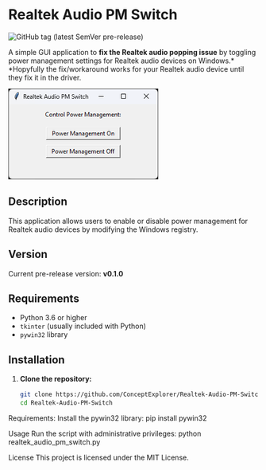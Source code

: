 # Realtek Audio PM Switch

![GitHub tag (latest SemVer pre-release)](https://img.shields.io/github/v/tag/ConceptExplorer/Realtek-Audio-PM-Switch?include_prereleases&label=version)

A simple GUI application to **fix the Realtek audio popping issue** by toggling power management settings for Realtek audio devices on Windows.*
  *Hopyfully the fix/workaround works for your Realtek audio device until they fix it in the driver.

![Realtek Audio PM Switch](Realtek-Audio-PM-Switch_v0.1.0.png)

## Description

This application allows users to enable or disable power management for Realtek audio devices by modifying the Windows registry.

## Version

Current pre-release version: **v0.1.0**

## Requirements

- Python 3.6 or higher
- `tkinter` (usually included with Python)
- `pywin32` library

## Installation

1. **Clone the repository:**

   ```sh
   git clone https://github.com/ConceptExplorer/Realtek-Audio-PM-Switch.git
   cd Realtek-Audio-PM-Switch

Requirements:
Install the pywin32 library:
pip install pywin32

Usage
Run the script with administrative privileges:
python realtek_audio_pm_switch.py

License
This project is licensed under the MIT License.
